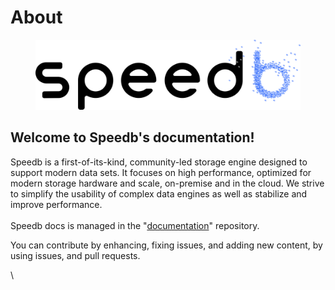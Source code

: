 # About

<figure><img src=".gitbook/assets/OSS-logo.svg" alt=""><figcaption></figcaption></figure>

## Welcome to Speedb's documentation!&#x20;

Speedb is a first-of-its-kind, community-led storage engine designed to support modern data sets. It focuses on high performance, optimized for modern storage hardware and scale, on-premise and in the cloud. We strive to simplify the usability of complex data engines as well as stabilize and improve performance.\
\
Speedb docs is managed in the "[documentation](https://github.com/speedb-io/documentation)" repository.&#x20;

You can contribute by enhancing, fixing issues, and adding new content, by using issues, and pull requests.

\
